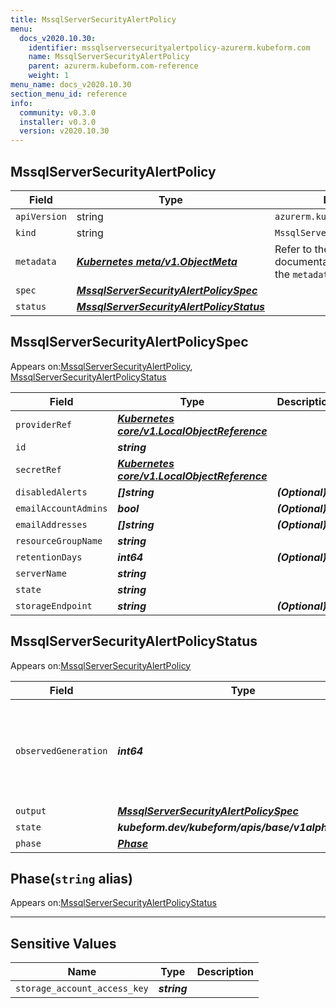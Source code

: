 ```yaml
---
title: MssqlServerSecurityAlertPolicy
menu:
  docs_v2020.10.30:
    identifier: mssqlserversecurityalertpolicy-azurerm.kubeform.com
    name: MssqlServerSecurityAlertPolicy
    parent: azurerm.kubeform.com-reference
    weight: 1
menu_name: docs_v2020.10.30
section_menu_id: reference
info:
  community: v0.3.0
  installer: v0.3.0
  version: v2020.10.30
---
```


## MssqlServerSecurityAlertPolicy
| Field | Type | Description |
| ------ | ----- | ----------- |
| `apiVersion` | string | `azurerm.kubeform.com/v1alpha1` |
|    `kind` | string | `MssqlServerSecurityAlertPolicy` |
| `metadata` | ***[Kubernetes meta/v1.ObjectMeta](https://v1-18.docs.kubernetes.io/docs/reference/generated/kubernetes-api/v1.18/#objectmeta-v1-meta)***|Refer to the Kubernetes API documentation for the fields of the `metadata` field.|
| `spec` | ***[MssqlServerSecurityAlertPolicySpec](#mssqlserversecurityalertpolicyspec)***||
| `status` | ***[MssqlServerSecurityAlertPolicyStatus](#mssqlserversecurityalertpolicystatus)***||
## MssqlServerSecurityAlertPolicySpec

Appears on:[MssqlServerSecurityAlertPolicy](#mssqlserversecurityalertpolicy), [MssqlServerSecurityAlertPolicyStatus](#mssqlserversecurityalertpolicystatus)

| Field | Type | Description |
| ------ | ----- | ----------- |
| `providerRef` | ***[Kubernetes core/v1.LocalObjectReference](https://v1-18.docs.kubernetes.io/docs/reference/generated/kubernetes-api/v1.18/#localobjectreference-v1-core)***||
| `id` | ***string***||
| `secretRef` | ***[Kubernetes core/v1.LocalObjectReference](https://v1-18.docs.kubernetes.io/docs/reference/generated/kubernetes-api/v1.18/#localobjectreference-v1-core)***||
| `disabledAlerts` | ***[]string***| ***(Optional)*** |
| `emailAccountAdmins` | ***bool***| ***(Optional)*** |
| `emailAddresses` | ***[]string***| ***(Optional)*** |
| `resourceGroupName` | ***string***||
| `retentionDays` | ***int64***| ***(Optional)*** |
| `serverName` | ***string***||
| `state` | ***string***||
| `storageEndpoint` | ***string***| ***(Optional)*** |
## MssqlServerSecurityAlertPolicyStatus

Appears on:[MssqlServerSecurityAlertPolicy](#mssqlserversecurityalertpolicy)

| Field | Type | Description |
| ------ | ----- | ----------- |
| `observedGeneration` | ***int64***| ***(Optional)*** Resource generation, which is updated on mutation by the API Server.|
| `output` | ***[MssqlServerSecurityAlertPolicySpec](#mssqlserversecurityalertpolicyspec)***| ***(Optional)*** |
| `state` | ***kubeform.dev/kubeform/apis/base/v1alpha1.State***| ***(Optional)*** |
| `phase` | ***[Phase](#phase)***| ***(Optional)*** |
## Phase(`string` alias)

Appears on:[MssqlServerSecurityAlertPolicyStatus](#mssqlserversecurityalertpolicystatus)

---
## Sensitive Values
| Name | Type | Description |
|------|------|-------------|
| `storage_account_access_key` | ***string*** ||
